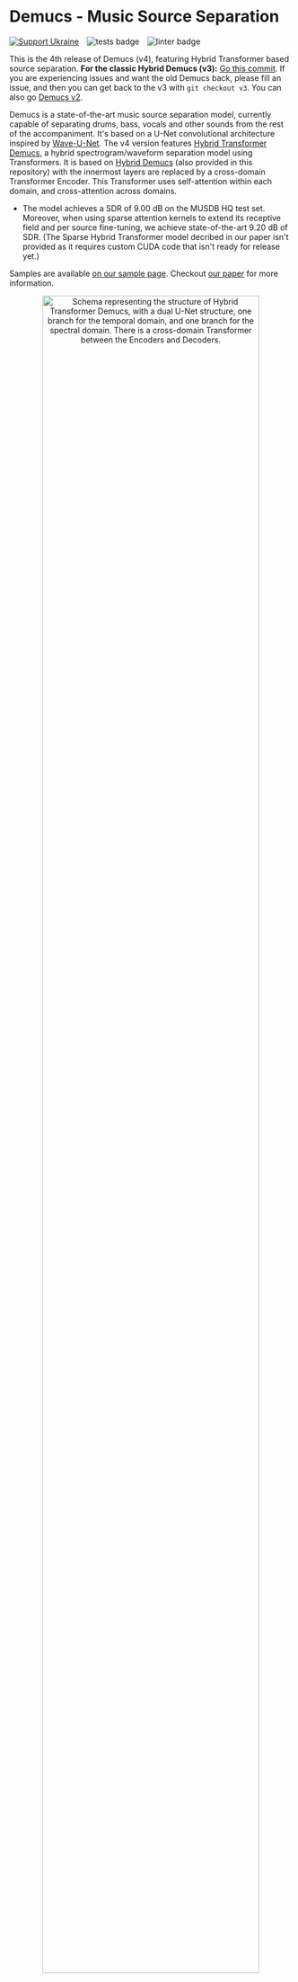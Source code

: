 # Demucs - Music Source Separation

[![Support Ukraine](https://img.shields.io/badge/Support-Ukraine-FFD500?style=flat&labelColor=005BBB)](https://opensource.fb.com/support-ukraine) ![tests badge](https://github.com/facebookresearch/demucs/workflows/tests/badge.svg) ![linter badge](https://github.com/facebookresearch/demucs/workflows/linter/badge.svg)

This is the 4th release of Demucs (v4), featuring Hybrid Transformer based source separation.
**For the classic Hybrid Demucs (v3):** [Go this commit][Demucs_v3].
If you are experiencing issues and want the old Demucs back, please fill an issue, and then you can get back to the v3 with
`git checkout v3`. You can also go [Demucs v2][Demucs_v2].

Demucs is a state-of-the-art music source separation model, currently capable of separating drums, bass, vocals and other sounds from the rest of the accompaniment. It's based on a U-Net convolutional architecture inspired by [Wave-U-Net][Wave_U_Net].
The v4 version features [Hybrid Transformer Demucs][htdemucs], a hybrid spectrogram/waveform separation model using Transformers. It is based on [Hybrid Demucs][Hybrid_Paper] (also provided in this repository) with the innermost layers are replaced by a cross-domain Transformer Encoder. This Transformer uses self-attention within each domain, and cross-attention across domains.
- The model achieves a SDR of 9.00 dB on the MUSDB HQ test set. Moreover, when using sparse attention kernels to extend its receptive field and per source fine-tuning, we achieve state-of-the-art 9.20 dB of SDR. (The Sparse Hybrid Transformer model decribed in our paper isn't provided as it requires custom CUDA code that isn't ready for release yet.)

Samples are available [on our sample page](https://ai.honu.io/papers/htdemucs/index.html).
Checkout [our paper][htdemucs] for more information.

<p align="center"><img src="demucs.png" alt="Schema representing the structure of Hybrid Transformer Demucs, with a dual U-Net structure, one branch for the temporal domain, and one branch for the spectral domain. There is a cross-domain Transformer between the Encoders and Decoders." width="87.5%" style="12px"></p>

## Important news if you are already using Demucs
See the [release notes](./docs/release.md) for more details.

- 22/02/2023
  - Added support for the [SDX 2023 Challenge](https://www.aicrowd.com/challenges/sound-demixing-challenge-2023) (see the [dedicated doc page](./docs/sdx23.md))

- 07/12/2022
  - Added Demucs v4 on PyPI
  - Released `htdemucs_6s`
  - **htdemucs** model now used by default.

- 16/11/2022
  - Added the new **Hybrid Transformer Demucs v4** models.
  - Adding support for the [torchaudio implementation of HDemucs](https://pytorch.org/audio/stable/tutorials/hybrid_demucs_tutorial.html).

- 30/08/2022
  - Added reproducibility and ablation grids along with an updated version of the paper.

- 17/08/2022
  - Releasing v3.0.5
  - Set split segment length to reduce memory
  - Compatible with pyTorch 1.12

- 24/02/2022
  - Releasing v3.0.4
  - `--two-stems` split method (i.e. karaoke mode).
  - `float32` or `int24` export support

- 17/12/2021
    - Releasing v3.0.3
    - Bug fixes  (@keunwoochoi)
    - Memory drastically reduced on GPU (@famzah)
    - New multi-core evaluation on CPU (`-j` flag).

- 12/11/2021
  - Releasing **Demucs v3** with hybrid domain separation.
  - Strong improvements on all sources. This is the model that won Sony MDX challenge.

- 11/05/2021
  - Adding support for MusDB-HQ and arbitrary wav set, for the MDX challenge. For more information on joining the challenge with Demucs see [the Demucs MDX instructions](docs/mdx.md)


## Comparison with other models
We provide hereafter a summary of the different metrics presented in the paper.

You can also compare:
- Hybrid Demucs (v3)
- [KUIELAB-MDX-Net][KuieLab]
- [Spleeter][Spleeter]
- Open-Unmix
- Demucs (v1)
- Conv-Tasnet on one of my favorite songs on my [soundcloud playlist][SoundCloud].

### Accuracy comparison
We refer the reader to [our paper][Hybrid_Paper] for more details.

| Model | Domain | Extra data | Overall<br>SDR<sup>1</sup> | MOS<br>Quality<sup>2</sup> | MOS<br>Contamination<sup>3</sup> |
|-|:-:|:-:|:-:|:-:|:-:|
| [Wave-U-Net][Wave_U_Net] | Waveform | ❌ | 3.2 | - | - |
| [Open-Unmix][OpenUnmix] | Spectrogram | ❌ | 5.3 | - | - |
| [D3_Net][D3_Net] | Spectrogram | ❌ | 6.0 | - | - |
| [Conv-Tasnet][Demucs_v2] | Waveform | ❌ | 5.7 | - | - |
| [Demucs (v2)][Demucs_v2] | Waveform | ❌ | 6.3 | 2.37 | 2.36 |
| [ResUNetDecouple+][DeCouple] | Spectrogram | ❌ | 6.7 | - | - |
| [KUIELAB-MDX-Net][KuieLab] | Hybrid | ❌ | 7.5 | **2.86** | 2.55 |
| [Band-Spit RNN][BandSplit] | Spectrogram | ❌ | **8.2** | - | - |
| [**Hybrid Demucs (v3)**](demucs3) | Hybrid | ❌ | 7.7 | **2.83** | **3.04** |
| [MMDenseLSTM][mmdenselstm] | Spectrogram | 804 songs | 6.0 | - | - |
| [D3_Net][D3_Net] | Spectrogram | 1500 songs | 6.7 | - | - |
| [Spleeter][Spleeter] | Spectrogram | 25000 songs | 5.9 | - | - |
| [Band-Spit RNN][BandSplit] | Spectrogram | 1700 mixes | **9.0** | - | - |
| [**HT Demucs f.t. (v4)**](demucs4) | Hybrid | 800 songs | **9.0** | - | - |

<sup>1</sup> - Mean of the SDR for each of the 4 sources.<br>
<sup>2</sup> - Rating from 1 to 5 of the naturalness and absence of artifacts given by human listeners. (5 = no artifacts)<br>
<sup>3</sup> - Rating from 1 to 5 with 5 being zero contamination by other sources.

## Requirements
- `Python` >= `3.7`
  - See `requirements_minimal.txt` for requirements for separation only.
  - See `requirements.txt`/`environment-[cpu|cuda].yml` for training purposes.

### For Windows users
Everytime you see `python3`, replace it with `sys.executable`/`python.exe`. You should always run commands from the
Anaconda console.

### For musicians
If you just want to use Demucs to separate tracks, you can install it with

```bash
# Basic installation
pip install -U demucs

# Bleeding edge versions - directly from this repository
pip install -U git+https://github.com/facebookresearch/demucs#egg=demucs
```

Advanced OS support are provided on the following page, **you must read the page for your OS before posting an issues**.
- ([**Windows**](docs/windows.md) / [**Mac OS X**](docs/mac.md) / [**Linux**](docs/linux.md))

### For machine learning scientists

If you have anaconda installed, you can run from the root of this repository. This will create a `demucs` environment with all the dependencies installed:
```bash
conda env update -f environment-cpu.yml    # If you don't have GPUs
conda env update -f environment-cuda.yml   # If you have GPUs
conda activate demucs
pip install -e .
```

You will also need to install [soundtouch](https://www.surina.net/soundtouch/soundstretch.html) for pitch/tempo augmentation:
- Linux: `sudo apt-get install soundstretch`
- Mac OS X: `brew install sound-touch`

## Running Remotely

- ## Docker
  - Thanks to @xserrat, there is now a [Docker image definition ready for using Demucs](https://github.com/xserrat/docker-facebook-demucs). This can ensure all libraries are correctly installed without interfering with the host OS.

- ## Google Colaboratory
  - Please note that transfer speeds with Colab are slow for large media files, but it will allow you to use Demucs without installing anything.

    - ✨ [**Enhanced Google Colab version**](https://colab.research.google.com/github/kubinka0505/colab-notebooks/blob/master/Notebooks/AI/Music_Separation/Demucs.ipynb) 
    - 🔗 [Simple Google Colab version](https://colab.research.google.com/drive/1dC9nVxk3V_VPjUADsnFu8EiT-xnU1tGH?usp=sharing)

- ## HuggingFace
  - [![Hugging Face Spaces](https://img.shields.io/badge/%F0%9F%A4%97%20Hugging%20Face-Spaces-blue)](https://huggingface.co/spaces/akhaliq/demucs)

- ## Graphical Interface
  - @CarlGao4 has released a [GUI for Demucs](https://github.com/CarlGao4/Demucs-Gui). Downloads for Windows and macOS is available [here](https://github.com/CarlGao4/Demucs-Gui/releases). Use [FossHub mirror](https://fosshub.com/Demucs-GUI.html) to speed up your download.
  - @Anjok07 is providing a self contained GUI in [UVR (Ultimate Vocal Remover)](https://github.com/facebookresearch/demucs/issues/334) that supports Demucs.

- ## Websites
  - [MVSep](https://mvsep.com/)
    - Free online separation with multiple Demucs models.
  - [AudioStrip](https://audiostrip.co.uk)
    - Free online separation with Demucs. 


## Separating tracks
In order to try Demucs, you can just run from any folder (as long as you properly installed it)

```bash
demucs PATH_TO_AUDIO_FILE_1 [PATH_TO_AUDIO_FILE_2 ...]    # for Demucs

# If you used "pip install --user" you might need to replace demucs with python3 -m demucs
# If your filename contain spaces don't forget to quote it!
python3 -m demucs --mp3 --mp3-bitrate BITRATE "PATH_TO_AUDIO_FILE_1"  # Output files saved as MP3

# You can select different models (listed below) with the "-n" flag
demucs -n mdx_q "File.mp3"

# If you only want to separate vocals out of an audio, use `--two-stems=vocal` (You can also set to drums or bass)
demucs --two-stems=vocals "File.mp3"
```

If you have a GPU, but you run out of memory, please use `--segment SEGMENT` to reduce length of each split. `SEGMENT` should be changed to a integer. Personally recommend not less than 10 (the bigger the number is, the more memory is required, but quality may increase). Create an environment variable `PYTORCH_NO_CUDA_MEMORY_CACHING=1` is also helpful. If this still cannot help, please add `-d cpu` to the command line. See the section hereafter for more details on the memory requirements for GPU acceleration.

Separated tracks are stored in the `separated/MODEL_NAME/TRACK_NAME` folder. There you will find four stereo wave (or MP3, if you `--mp3` flag used) files sampled at 44 100 Hz:
- `drums.wav`
- `bass.wav`,
- `other.wav`
- `vocals.wav` .

- All audio formats supported by `torchaudio` can be processed (i.e. WAV, MP3, FLAC, Ogg/Vorbis on Linux/Mac OS X etc.).
  - On Windows, `torchaudio` has limited support, so we rely on `FFmpeg`, which should support pretty much anything.

- Audio is resampled on the fly if necessary.
- The output will be a wave file encoded as int16, unless other flag used.

It can happen that the output would need clipping, in particular due to some separation artifacts.
Demucs will automatically rescale each output stem so as to avoid clipping. This can however break
the relative volume between stems. If instead you prefer hard clipping, pass `--clip-mode clamp`.
You can also try to reduce the volume of the input mixture before feeding it to Demucs.

The list of pre-trained models:
| Code name | Description |
|:-:|-|
| `htdemucs` | First version of Hybrid Transformer Demucs.<br>Trained on MusDB + 800 songs.<br>Default model. |
| **`htdemucs_ft`** | Fine-tuned version of `htdemucs`<br>Separation will take 4 times more than `htdemucs` at cost of better quality.<br>Same training set as `htdemucs`. | 
| `htdemucs_6s` | 6 sources version of `htdemucs`, with `piano` and `guitar` being added as sources.<br>Note that the `piano` source is not working great at the moment. | 
| **`hdemucs_mmi`** | Hybrid Demucs v3<br>Retrained on MusDB + 800 songs. |
| `mdx` | Trained only on MusDB HQ<br>Winning model on track A at the [MDX][MDX] challenge. |
|  **`mdx_extra`** | Trained with extra training data (**including MusDB test set**)<br>Ranked 2nd on the track B of the [MDX][MDX] challenge.
| `mdx_q`<br>`mdx_extra_q` | Quantized version of the previous models.<br>Smaller download and storage at cost of worse quality.
- `SIG`: where `SIG` is a single model from the [model zoo](docs/training.md#model-zoo).

## Flags

- `--two-stems=STEM_NAME`Separate `STEM_NAME` from the rest.
  - `STEM_NAME` is a value into any source in the selected model. (i.e. `vocals`)
  - This will mix the files after separating the mix fully, so this won't be faster or use less memory.

- `--shifts=n`
  - Performs multiple predictions with random shifts (shift trick) of the input and average them.
    - This makes prediction `n` times slower.
  - Don't use it unless you have a GPU!

- `--overlap=n`
  - Controls the amount (`n`) of overlap between prediction windows. Default is 0.25 (25%) which is probably fine.
  - It can probably be reduced to 0.1 to improve a bit speed.

- `-j=n`
  - Specify a number of parallel jobs (`n`). Default is `1`.
  - This will multiply by the same amount the RAM used so be careful!

- `--mp3-bitrate`
  - Default is `320`. (kb/s)

- `--mp3`
  - Save stems as MP3 files

- `--float32`/`--int24`
  - File bit depth.
    - Obsolete if `--mp3` flag used.

### Memory requirements for GPU acceleration

If you want to use GPU acceleration, you will need at least 3GB of RAM on your GPU for `demucs`. However, about 7GB of RAM will be required if you use the default arguments. Add `--segment SEGMENT` to change size of each split. If you only have 3GB memory, set SEGMENT to 8 (though quality may be worse if this argument is too small). Creating an environment variable `PYTORCH_NO_CUDA_MEMORY_CACHING=1` can help users with even smaller RAM such as 2GB (I separated a track that is 4 minutes but only 1.5GB is used), but this would make the separation slower.

If you do not have enough memory on your GPU, simply add `-d cpu` to the command line to use the CPU. With Demucs, processing time should be roughly equal to 1.5 times the duration of the track.

## Other
- ### Training Demucs
  - If you want to train (Hybrid) Demucs, please follow the [training doc](docs/training.md).

- ## MDX Challenge reproduction
  - In order to reproduce the results from the Track A and Track B submissions, please check out the [MDX Hybrid Demucs submission][MDX_Submission] repository.

- ## How to cite
  ```markdown
  @inproceedings{rouard2022hybrid,
    title={Hybrid Transformers for Music Source Separation},
    author={Rouard, Simon and Massa, Francisco and D{\'e}fossez, Alexandre},
    booktitle={ICASSP 23},
    year={2023}
  }

  @inproceedings{defossez2021hybrid,
    title={Hybrid Spectrogram and Waveform Source Separation},
    author={D{\'e}fossez, Alexandre},
    booktitle={Proceedings of the ISMIR 2021 Workshop on Music Source Separation},
    year={2021}
  }
  ```

- ## License
  - Demucs is released under the MIT license as found in the [LICENSE](LICENSE) file.

[Hybrid_Paper]: https://arxiv.org/abs/2111.03600
[Wave_U_Net]: https://github.com/f90/Wave-U-Net
[MusDB]: https://sigsep.github.io/datasets/musdb.html
[OpenUnmix]: https://github.com/sigsep/open-unmix-pytorch
[mmdenselstm]: https://arxiv.org/abs/1805.02410
[Demucs_v2]: https://github.com/facebookresearch/demucs/tree/v2
[Demucs_v3]: https://github.com/facebookresearch/demucs/tree/v3
[Spleeter]: https://github.com/deezer/spleeter
[SoundCloud]: https://soundcloud.com/honualx/sets/source-separation-in-the-waveform-domain
[D3_Net]: https://arxiv.org/abs/2010.01733
[MDX]: https://www.aicrowd.com/challenges/music-demixing-challenge-ismir-2021
[KuieLab]: https://github.com/kuielab/mdx-net-submission
[DeCouple]: https://arxiv.org/abs/2109.05418
[MDX_Submission]: https://github.com/adefossez/mdx21_demucs
[BandSplit]: https://arxiv.org/abs/2209.15174
[htdemucs]: https://arxiv.org/abs/2211.08553
